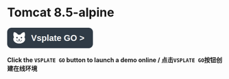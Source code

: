 # Tomcat 8.5-alpine

<a href="https://www.vsplate.com/?docker-compose=https://github.com/vsplate/dcenvs/tomcat/8.5-alpine"><img alt="VSPLATE GO" src="https://raw.githubusercontent.com/vsplate/images/master/vsgo_btn.png" width="200px"></a>

**Click the `VSPLATE GO` button to launch a demo online / 点击`VSPLATE GO`按钮创建在线环境**